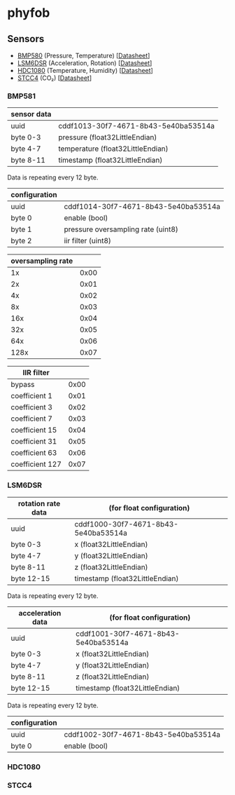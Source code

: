 # phyfob
 
## Sensors
- [BMP580](#bmp581) (Pressure, Temperature) [[Datasheet](https://www.bosch-sensortec.com/media/boschsensortec/downloads/datasheets/bst-bmp581-ds004.pdf)]
- [LSM6DSR](#lsm6dsr) (Acceleration, Rotation) [[Datasheet](https://www.st.com/resource/en/datasheet/lsm6dsr.pdf)]
- [HDC1080](#hdc1080) (Temperature, Humidity) [[Datasheet](https://www.ti.com/lit/gpn/hdc1080)]
- [STCC4](#stcc4) (CO₂) [[Datasheet](https://sensirion.com/resource/datasheet/STCC4)]

### BMP581
sensor data | |    
-------------------|-----
uuid          | cddf1013-30f7-4671-8b43-5e40ba53514a
byte 0-3          | pressure (float32LittleEndian) 
byte 4-7          | temperature (float32LittleEndian)
byte 8-11         | timestamp (float32LittleEndian)

Data is repeating every 12 byte.

configuration | |    
-------------------|-----
uuid        | cddf1014-30f7-4671-8b43-5e40ba53514a
byte 0          | enable (bool)
byte 1          | pressure oversampling rate (uint8) 
byte 2          | iir filter (uint8)

oversampling rate | |
-----------------|------
1x | 0x00
2x | 0x01
4x | 0x02
8x | 0x03
16x | 0x04
32x | 0x05
64x | 0x06
128x | 0x07

IIR filter | |
-----------------|------
bypass | 0x00
coefficient 1 | 0x01
coefficient 3 | 0x02
coefficient 7 | 0x03
coefficient 15 | 0x04
coefficient 31 | 0x05
coefficient 63 | 0x06
coefficient 127 | 0x07


### LSM6DSR

rotation rate data | (for float configuration) |    
-------------------|-----
uuid          | cddf1000-30f7-4671-8b43-5e40ba53514a
byte 0-3          | x (float32LittleEndian) 
byte 4-7          | y (float32LittleEndian)
byte 8-11         | z (float32LittleEndian)
byte 12-15         | timestamp (float32LittleEndian)

Data is repeating every 12 byte.

acceleration data | (for float configuration) |    
-------------------|-----
uuid          | cddf1001-30f7-4671-8b43-5e40ba53514a
byte 0-3          | x (float32LittleEndian) 
byte 4-7          | y (float32LittleEndian)
byte 8-11         | z (float32LittleEndian)
byte 12-15         | timestamp (float32LittleEndian)

Data is repeating every 12 byte.


configuration | |    
-------------------|-----
uuid        | cddf1002-30f7-4671-8b43-5e40ba53514a
byte 0          | enable (bool)

### HDC1080
### STCC4

